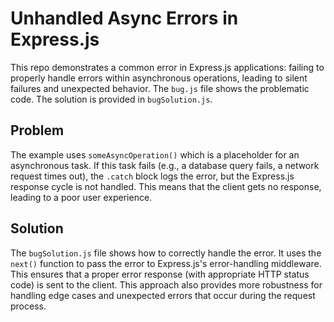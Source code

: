 # Unhandled Async Errors in Express.js

This repo demonstrates a common error in Express.js applications: failing to properly handle errors within asynchronous operations, leading to silent failures and unexpected behavior.  The `bug.js` file shows the problematic code.  The solution is provided in `bugSolution.js`.

## Problem

The example uses `someAsyncOperation()` which is a placeholder for an asynchronous task.  If this task fails (e.g., a database query fails, a network request times out), the `.catch` block logs the error, but the Express.js response cycle is not handled. This means that the client gets no response, leading to a poor user experience.

## Solution

The `bugSolution.js` file shows how to correctly handle the error.  It uses the `next()` function to pass the error to Express.js's error-handling middleware.  This ensures that a proper error response (with appropriate HTTP status code) is sent to the client.   This approach also provides more robustness for handling edge cases and unexpected errors that occur during the request process.